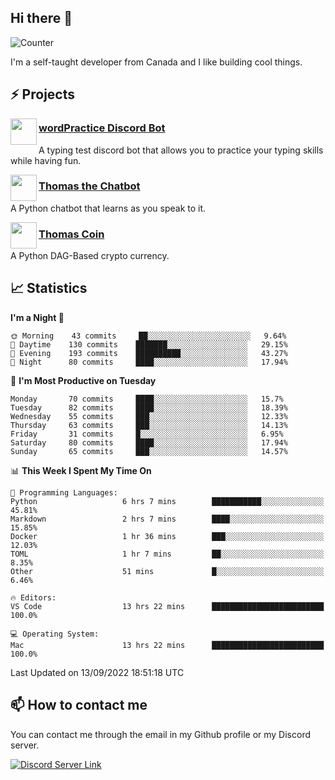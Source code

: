 <h2>Hi there 👋</h2>

![Counter](https://komarev.com/ghpvc/?username=principle105)

<p>I'm a self-taught developer from Canada and I like building cool things.</p>

<h2>⚡ Projects</h2>

<img align="left" src="https://i.imgur.com/BIzs17V.png" width="42" height="42" />
<h3><a target="_blank" href="https://top.gg/bot/743183681182498906">wordPractice Discord Bot</a></h3>
<p>A typing test discord bot that allows you to practice your typing skills while having fun.</p>

<img align="left" src="https://i.imgur.com/1qHopDH.png" width="42" height="42" />
<h3><a href="https://github.com/principle105/thomasthechatbot">Thomas the Chatbot</a></h3>
<p>A Python chatbot that learns as you speak to it.</p>

<img align="left" src="https://i.imgur.com/4FdQpgN.png" width="42" height="42" />
<h3><a href="https://github.com/principle105/thomas">Thomas Coin</a></h3>
<p>A Python DAG-Based crypto currency.</p>

<h2>📈 Statistics</h2>

<!--START_SECTION:waka-->
**I'm a Night 🦉** 

```text
🌞 Morning    43 commits     ██░░░░░░░░░░░░░░░░░░░░░░░   9.64% 
🌆 Daytime    130 commits    ███████░░░░░░░░░░░░░░░░░░   29.15% 
🌃 Evening    193 commits    ██████████░░░░░░░░░░░░░░░   43.27% 
🌙 Night      80 commits     ████░░░░░░░░░░░░░░░░░░░░░   17.94%

```
📅 **I'm Most Productive on Tuesday** 

```text
Monday       70 commits     ████░░░░░░░░░░░░░░░░░░░░░   15.7% 
Tuesday      82 commits     ████░░░░░░░░░░░░░░░░░░░░░   18.39% 
Wednesday    55 commits     ███░░░░░░░░░░░░░░░░░░░░░░   12.33% 
Thursday     63 commits     ███░░░░░░░░░░░░░░░░░░░░░░   14.13% 
Friday       31 commits     █░░░░░░░░░░░░░░░░░░░░░░░░   6.95% 
Saturday     80 commits     ████░░░░░░░░░░░░░░░░░░░░░   17.94% 
Sunday       65 commits     ███░░░░░░░░░░░░░░░░░░░░░░   14.57%

```


📊 **This Week I Spent My Time On** 

```text
💬 Programming Languages: 
Python                   6 hrs 7 mins        ███████████░░░░░░░░░░░░░░   45.81% 
Markdown                 2 hrs 7 mins        ████░░░░░░░░░░░░░░░░░░░░░   15.85% 
Docker                   1 hr 36 mins        ███░░░░░░░░░░░░░░░░░░░░░░   12.03% 
TOML                     1 hr 7 mins         ██░░░░░░░░░░░░░░░░░░░░░░░   8.35% 
Other                    51 mins             █░░░░░░░░░░░░░░░░░░░░░░░░   6.46%

🔥 Editors: 
VS Code                  13 hrs 22 mins      █████████████████████████   100.0%

💻 Operating System: 
Mac                      13 hrs 22 mins      █████████████████████████   100.0%

```


 Last Updated on 13/09/2022 18:51:18 UTC
<!--END_SECTION:waka-->

<h2>📫 How to contact me</h2>

You can contact me through the email in my Github profile or my Discord server.

[![Discord Server Link](https://dcbadge.vercel.app/api/server/DHnk46C)](https://discord.gg/DHnk46C)

